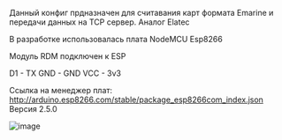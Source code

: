 Данный конфиг прдназначен для считавания карт формата Emarine и передачи данных на TCP сервер.
Аналог Elatec

В разработке использовалась плата NodeMCU Esp8266

Модуль RDM подключен к ESP

D1 - TX
GND - GND
VCC - 3v3

Ссылка на менеджер плат: http://arduino.esp8266.com/stable/package_esp8266com_index.json
Версия 2.5.0

![image](https://github.com/alexfrydr/tcp_client_esp8266/assets/63281155/0c135256-64d1-4d0e-8004-bbb77ed376f4)

